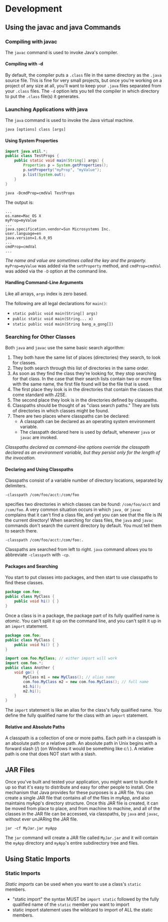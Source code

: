 # Development #

## Using the javac and java Commands ##

### Compiling with javac ###

The `javac` command is used to invoke Java's compiler.

#### Compiling with -d ###
By default, the compiler puts a `.class` file in the same directory as the `.java` source file. This is fine for very small projects, but once you're working on a project of any size at all, you'll want to keep your `.java` files separated from your `.class` files. The `-d` option lets you tell the compiler in which directory to put the `.class` file(s) it generates.

### Launching Applications with java ###

The `java` command is used to invoke the Java virtual machine.

    java [options] class [args]

#### Using System Properties ####

``` java
import java.util.*;  
public class TestProps {  
    public static void main(String[] args) {  
        Properties p = System.getProperties();  
        p.setProperty("myProp", "myValue");  
        p.list(System.out);  
    }  
}  
```

    java -DcmdProp=cmdVal TestProps

The output is:

```
...
os.name=Mac OS X
myProp=myValue
...
java.specification.vendor=Sun Microsystems Inc.
user.language=en
java.version=1.6.0_05
...
cmdProp=cmdVal
...
```

*The name and value are sometimes called the key and the property.*
`myProp=myValue` was added via the `setProperty` method, and `cmdProp=cmdVal` was added via the `-D` option at the command line.


#### Handling Command-Line Arguments ####

Like all arrays, `args` index is zero based.

The following are all legal declarations for `main()`:

* `static public void main(String[] args)`
* `public static void main(String... x)`
* `static public void main(String bang_a_gong[])`

### Searching for Other Classes ###

Both `java` and `javac` use the same basic search algorithm:

1. They both have the same list of places (directories) they search, to look for classes.
2. They both search through this list of directories in the same order.
3. As soon as they find the class they're looking for, they stop searching for that class. In the case that their search lists contain two or more files with the same name, the first file found will be the file that is used.
4. The first place they look is in the directories that contain the classes that come standard with J2SE.
5. The second place they look is in the directories defined by classpaths.
6. Classpaths should be thought of as "class search paths." They are lists of directories in which classes might be found.
7. There are two places where classpaths can be declared:
    * A classpath can be declared as an operating system environment variable.
    * The classpath declared here is used by default, whenever `java` or `javac` are invoked.

*Classpaths declared as command-line options override the classpath declared as an environment variable, but they persist only for the length of the invocation.*

#### Declaring and Using Classpaths ####

Classpaths consist of a variable number of directory locations, separated by delimiters.

    -classpath /com/foo/acct:/com/foo

specifies two directories in which classes can be found: `/com/foo/acct` and `/com/foo`.
A very common situation occurs in which `java˛` or `javac` complains that it can't find a class file, and yet you can see that the file is IN the current directory! When searching for class files, the `java` and `javac` commands don't search the current directory by default. You must tell them to search there.

    -classpath /com/foo/acct:/com/foo:.

Classpaths are searched from left to right. `java` command allows you to abbreviate `-classpath` with `-cp`.

#### Packages and Searching ####

You start to put classes into packages, and then start to use classpaths to find these classes.

``` java
package com.foo;
public class MyClass { 
    public void hi() { } 
}
```

Once a class is in a package, the package part of its fully qualified name is *atomic*.
You can't split it up on the command line, and you can't split it up in an `import` statement.

``` java
package com.foo;
public class MyClass { 
    public void hi() { } 
}
```

``` java
import com.foo.MyClass; // either import will work
import com.foo.*;
public class Another {
    void go() {
        MyClass m1 = new MyClass(); // alias name
        com.foo.MyClass m2 = new com.foo.MyClass(); // full name
        m1.hi();
        m2.hi();
    }
}
```

The `import` statement is like an alias for the class's fully qualified name. You define the fully qualified name for the class with an `import` statement.

#### Relative and Absolute Paths ####

A classpath is a collection of one or more paths. Each path in a classpath is an absolute path or a relative path. An absolute path in Unix begins with a forward slash (/) (on Windows it would be something like c:\ ).
A relative path is one that does NOT start with a slash.

## JAR Files ##

Once you've built and tested your application, you might want to bundle it up so that it's easy to distribute and easy for other people to install. One mechanism that Java provides for these purposes is a JAR file.
You can create a single JAR file that contains all of the files in myApp, and also maintains myApp's directory structure. Once this JAR file is created, it can be moved from place to place, and from machine to machine, and all of the classes in the JAR file can be accessed, via classpaths, by `java` and `javac`, without ever unJARing the JAR file.

    jar -cf MyJar.jar myApp

The `jar` command will create a JAR file called `MyJar.jar` and it will contain the `myApp` directory and `myApp`'s entire subdirectory tree and files.


## Using Static Imports ##

### Static Imports ###

*Static imports* can be used when you want to use a class's `static` members.

* "static import" the syntax MUST be `import static` followed by the fully qualified name of the `static` member you want to import
* static import statement uses the wildcard to import of ALL the static members.




